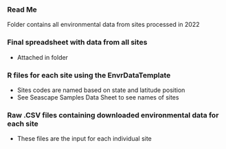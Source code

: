 ### Read Me
Folder contains all environmental data from sites processed in 2022

### Final spreadsheet with data from all sites
- Attached in folder

### R files for each site using the EnvrDataTemplate
- Sites codes are named based on state and latitude position
- See Seascape Samples Data Sheet to see names of sites

### Raw .CSV files containing downloaded environmental data for each site 
- These files are the input for each individual site 
